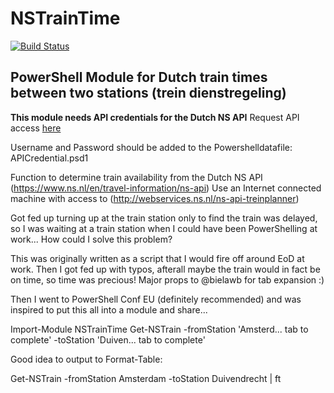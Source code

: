 # NSTrainTime 
[![Build Status](https://darkcrystal.visualstudio.com/_apis/public/build/definitions/3bfcd214-d277-4749-9b97-707e7a61b114/1/badge)](https://darkcrystal.visualstudio.com/NSTrainTime/_build/index?definitionId=1)

## PowerShell Module for Dutch train times between two stations (trein dienstregeling)



**This module needs API credentials for the Dutch NS API**
Request API access [here](https://www.ns.nl/ews-aanvraagformulier/?0)

Username and Password should be added to the Powershelldatafile: APICredential.psd1

Function to determine train availability from the Dutch NS API (https://www.ns.nl/en/travel-information/ns-api)
Use an Internet connected machine with access to (http://webservices.ns.nl/ns-api-treinplanner)



Got fed up turning up at the train station only to find the train was delayed, so I was waiting at a train station when I could have been PowerShelling at work...  How could I solve this problem?

This was originally written as a script that I would fire off around EoD at work.
Then I got fed up with typos, afterall maybe the train would in fact be on time, so time was precious! Major props to @bielawb for tab expansion :)

Then I went to PowerShell Conf EU (definitely recommended) and was inspired to put this all into a module and share...

Import-Module NSTrainTime
Get-NSTrain -fromStation 'Amsterd... tab to complete' -toStation 'Duiven... tab to complete'

Good idea to output to Format-Table:

Get-NSTrain -fromStation Amsterdam -toStation Duivendrecht | ft





